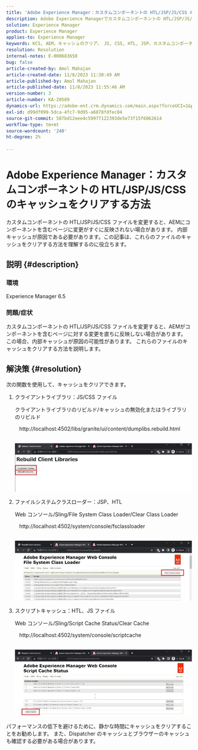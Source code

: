 ```yaml
---
title: 'Adobe Experience Manager：カスタムコンポーネントの HTL/JSP/JS/CSS のキャッシュをクリアする方法'
description: Adobe Experience Managerでカスタムコンポーネントの HTL/JSP/JS/CSS のキャッシュをクリアする方法を説明します。
solution: Experience Manager
product: Experience Manager
applies-to: Experience Manager
keywords: KCS, AEM，キャッシュのクリア， JS, CSS, HTL, JSP，カスタムコンポーネント
resolution: Resolution
internal-notes: E-000683650
bug: false
article-created-by: Amol Mahajan
article-created-date: 11/8/2023 11:30:49 AM
article-published-by: Amol Mahajan
article-published-date: 11/8/2023 11:55:46 AM
version-number: 3
article-number: KA-20589
dynamics-url: https://adobe-ent.crm.dynamics.com/main.aspx?forceUCI=1&pagetype=entityrecord&etn=knowledgearticle&id=71ba7040-2a7e-ee11-8179-6045bd006b3d
exl-id: d99df099-5dca-4fc7-9d95-a6878fdfec84
source-git-commit: 587bd12eee4c59977122393de5e73f15f6062614
workflow-type: tm+mt
source-wordcount: '240'
ht-degree: 2%

---
```


# Adobe Experience Manager：カスタムコンポーネントの HTL/JSP/JS/CSS のキャッシュをクリアする方法


カスタムコンポーネントの HTL/JSP/JS/CSS ファイルを変更すると、AEMにコンポーネントを含むページに変更がすぐに反映されない場合があります。 内部キャッシュが原因である必要があります。この記事は、これらのファイルのキャッシュをクリアする方法を理解するのに役立ちます。

## 説明 {#description}


### <b>環境</b>

Experience Manager 6.5



### 問題/症状

カスタムコンポーネントの HTL/JSP/JS/CSS ファイルを変更すると、AEMがコンポーネントを含むページに対する変更を直ちに反映しない場合があります。 この場合、内部キャッシュが原因の可能性があります。
これらのファイルのキャッシュをクリアする方法を説明します。


## 解決策 {#resolution}


次の関数を使用して、キャッシュをクリアできます。



1. クライアントライブラリ：JS/CSS ファイル

   クライアントライブラリのリビルド/キャッシュの無効化またはライブラリのリビルド

      http://localhost:4502/libs/granite/ui/content/dumplibs.rebuild.html 

        ![](assets/ed2f2e85-af35-ed11-9db1-0022480869de.png)
2. ファイルシステムクラスローダー：JSP、HTL

   Web コンソール/Sling/File System Class Loader/Clear Class Loader

      http://localhost:4502/system/console/fsclassloader

        ![](assets/2438888b-af35-ed11-9db1-0022480869de.png)
3. スクリプトキャッシュ：HTL、JS ファイル

   Web コンソール/Sling/Script Cache Status/Clear Cache

      http://localhost:4502/system/console/scriptcache

        ![](assets/c97ddd91-af35-ed11-9db1-0022480869de.png)


パフォーマンスの低下を避けるために、静かな時間にキャッシュをクリアすることをお勧めします。
また、Dispatcher のキャッシュとブラウザーのキャッシュも確認する必要がある場合があります。
